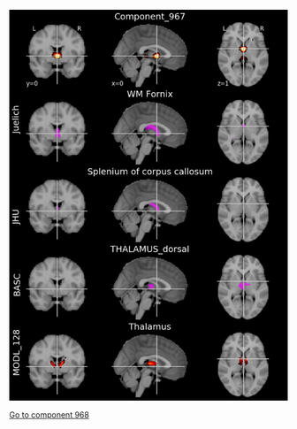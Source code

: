 


![967](preliminary/967.jpg "Component 967")

[Go to component 968](https://parietal-inria.github.io/MODL_atlas/1024/968 "Component 968")